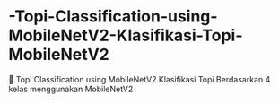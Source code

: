 # -Topi-Classification-using-MobileNetV2-Klasifikasi-Topi-MobileNetV2
🧢 Topi Classification using MobileNetV2 Klasifikasi Topi Berdasarkan 4 kelas menggunakan MobileNetV2
